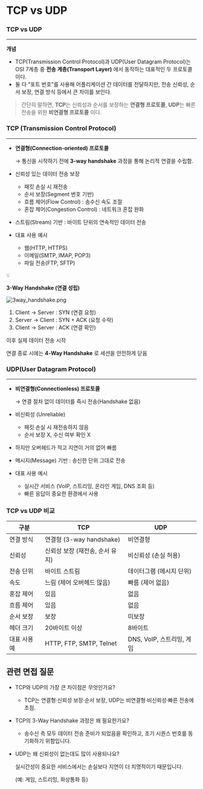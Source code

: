 # TCP vs UDP

### TCP vs UDP

---

**개념**

- TCP(Transmission Control Protocol)과 UDP(User Datagram Protocol)는 OSI 7계층 중 **전송 계층(Transport Layer)** 에서 동작하는 대표적인 두 프로토콜이다.
- 둘 다 “포트 번호”를 사용해 어플리케이션 간 데이터를 전달하지만, 전송 신뢰성, 순서 보장, 연결 방식 등에서 큰 차이를 보인다.

> 간단히 말하면,
**TCP**는 신뢰성과  순서를 보장하는 **연결형 프로토콜**,
**UDP**는 빠른 전송을 위한 **비연결형 프로토콜** 이다.
> 

### TCP (Transmission Control Protocol)

---

- **연결형(Connection-oriented) 프로토콜**
    
    → 통신을 시작하기 전에 **3-way handshake** 과정을 통해 논리적 연결을 수립함.
    
- 신뢰성 있는 데이터 전송 보장
    - 패킷 손실 시 재전송
    - 순서 보장(Segment 번호 기반)
    - 흐름 제어(Flow Control) : 송수신 속도 조절
    - 혼잡 제어(Congestion Control) : 네트워크 혼잡 완화
- 스트림(Stream) 기반 : 바이트 단위의 연속적인 데이터 전송
- 대표 사용 예시
    - 웹(HTTP, HTTPS)
    - 이메일(SMTP, IMAP, POP3)
    - 파일 전송(FTP, SFTP)

<aside>
💡

**3-Way Handshake (연결 성립)**

![3way_handshake.png](3way_handshake.png)

1. Client → Server : SYN (연결 요청)
2. Server → Client : SYN + ACK (요청 수락)
3. Client → Server : ACK (연결 확인)

이후 실제 데이터 전송 시작

연결 종료 시에는 **4-Way Handshake** 로 세션을 안전하게 닫음

</aside>

### UDP(User Datagram Protocol)

---

- **비연결형(Connectionless) 프로토콜**
    
    → 연결 절차 없이 데이터를 즉시 전송(Handshake 없음)
    
- 비신뢰성 (Unreliable)
    - 패킷 손실 시 재전송하지 않음
    - 순서 보장 X, 수신 여부 확인 X
- 하지만 오버헤드가 적고 지연이 거의 없어 빠름
- 메시지(Message) 기반 : 송신한 단위 그대로 전송
- 대표 사용 예시
    - 실시간 서비스 (VoIP, 스트리밍, 온라인 게임, DNS 조회 등)
    - 빠른 응답이 중요한 환경에서 사용

### TCP vs UDP 비교

| 구분 | TCP | UDP |
| --- | --- | --- |
| 연결 방식 | 연결형 (3-way handshake) | 비연결형 |
| 신뢰성 | 신뢰성 보장 (재전송, 순서 유지) | 비신뢰성 (손실 허용) |
| 전송 단위 | 바이트 스트림 | 데이터그램 (메시지 단위) |
| 속도 | 느림 (제어 오버헤드 많음) | 빠름 (제어 없음) |
| 혼잡 제어 | 있음 | 없음 |
| 흐름 제어 | 있음 | 없음 |
| 순서 보장 | 보장 | 미보장 |
| 헤더 크기 | 20바이트 이상 | 8바이트 |
| 대표 사용 예 | HTTP, FTP, SMTP, Telnet | DNS, VoIP, 스트리밍, 게임 |

## 관련 면접 질문

- TCP와 UDP의 가장 큰 차이점은 무엇인가요?
    - TCP는 연결형·신뢰성 보장·순서 보장, UDP는 비연결형·비신뢰성·빠른 전송에 초점.
- TCP의 3-Way Handshake 과정은 왜 필요한가요?
    - 송수신 측 모두 데이터 전송 준비가 되었음을 확인하고, 초기 시퀀스 번호를 동기화하기 위함입니다.
- UDP는 왜 신뢰성이 없는데도 많이 사용되나요?
    
    실시간성이 중요한 서비스에서는 손실보다 지연이 더 치명적이기 때문입니다.
    
    (예: 게임, 스트리밍, 화상통화 등)
